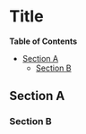 # Title

<!--TOC-->

**Table of Contents**

- [Section A](#section-a)
  - [Section B](#section-b)

<!--TOC-->

## Section A

### Section B
